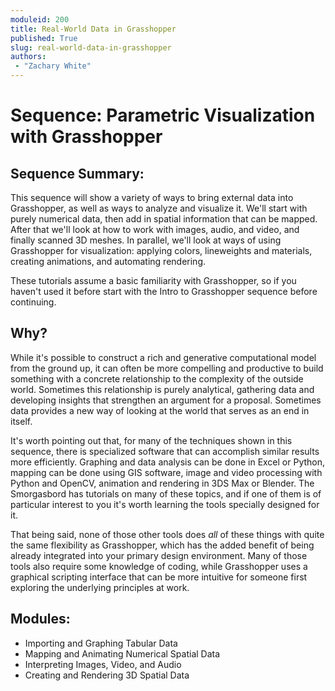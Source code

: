 ```yaml
---
moduleid: 200
title: Real-World Data in Grasshopper
published: True
slug: real-world-data-in-grasshopper
authors:
 - "Zachary White"
---
```

# Sequence: Parametric Visualization with Grasshopper
## Sequence Summary:

This sequence will show a variety of ways to bring external data into Grasshopper, as well as ways to analyze and visualize it. We'll start with purely numerical data, then add in spatial information that can be mapped. After that we'll look at how to work with images, audio, and video, and finally scanned 3D meshes. In parallel, we'll look at ways of using Grasshopper for visualization: applying colors, lineweights and materials, creating animations, and automating rendering.

These tutorials assume a basic familiarity with Grasshopper, so if you haven't used it before start with the Intro to Grasshopper sequence before continuing.

## Why?

While it's possible to construct a rich and generative computational model from the ground up, it can often be more compelling and productive to build something with a concrete relationship to the complexity of the outside world. Sometimes this relationship is purely analytical, gathering data and developing insights that strengthen an argument for a proposal. Sometimes data provides a new way of looking at the world that serves as an end in itself.

It's worth pointing out that, for many of the techniques shown in this sequence, there is specialized software that can accomplish similar results more efficiently. Graphing and data analysis can be done in Excel or Python, mapping can be done using GIS software, image and video processing with Python and OpenCV, animation and rendering in 3DS Max or Blender. The Smorgasbord has tutorials on many of these topics, and if one of them is of particular interest to you it's worth learning the tools specially designed for it.

That being said, none of those other tools does *all* of these things with quite the same flexibility as Grasshopper, which has the added benefit of being already integrated into your primary design environment. Many of those tools also require some knowledge of coding, while Grasshopper uses a graphical scripting interface that can be more intuitive for someone first exploring the underlying principles at work.

## Modules:
- Importing and Graphing Tabular Data
- Mapping and Animating Numerical Spatial Data
- Interpreting Images, Video, and Audio
- Creating and Rendering 3D Spatial Data